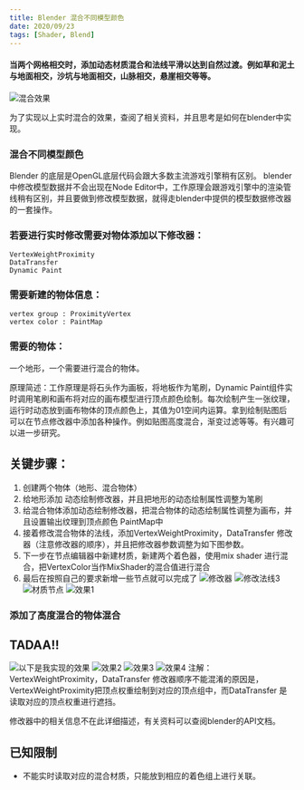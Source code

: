 ```yaml
---
title: Blender 混合不同模型颜色
date: 2020/09/23 
tags: [Shader, Blend]
---
```


#### 当两个网格相交时，添加动态材质混合和法线平滑以达到自然过渡。例如草和泥土与地面相交，沙坑与地面相交，山脉相交，悬崖相交等等。

![混合效果](https://devtalk.blender.org/uploads/default/optimized/2X/2/2c50dcbf0b48f83729a978eee6284bb1569835d7_2_690x290.jpeg)

为了实现以上实时混合的效果，查阅了相关资料，并且思考是如何在blender中实现。

### 混合不同模型颜色

Blender 的底层是OpenGL底层代码会跟大多数主流游戏引擎稍有区别。
blender中修改模型数据并不会出现在Node Editor中，工作原理会跟游戏引擎中的渲染管线稍有区别，并且要做到修改模型数据，就得走blender中提供的模型数据修改器的一套操作。


### 若要进行实时修改需要对物体添加以下修改器：

    VertexWeightProximity
    DataTransfer
    Dynamic Paint

### 需要新建的物体信息：

    vertex group : ProximityVertex
    vertex color : PaintMap

### 需要的物体：
一个地形，一个需要进行混合的物体。

原理简述：工作原理是将石头作为画板，将地板作为笔刷，Dynamic Paint组件实时调用笔刷和画布将对应的画布模型进行顶点颜色绘制。每次绘制产生一张纹理，运行时动态放到画布物体的顶点颜色上，其值为01空间内运算。拿到绘制贴图后可以在节点修改器中添加各种操作。例如贴图高度混合，渐变过滤等等。有兴趣可以进一步研究。

## 关键步骤：
1. 创建两个物体（地形、混合物体）
2. 给地形添加 动态绘制修改器，并且把地形的动态绘制属性调整为笔刷
3. 给混合物体添加动态绘制修改器，把混合物体的动态绘制属性调整为画布，并且设置输出纹理到顶点颜色 PaintMap中
4. 接着修改混合物体的法线，添加VertexWeightProximity，DataTransfer 修改器（注意修改器的顺序），并且把修改器参数调整为如下图参数。
5. 下一步在节点编辑器中新建材质，新建两个着色器，使用mix shader 进行混合，把VertexColor当作MixShader的混合值进行混合
6. 最后在按照自己的要求新增一些节点就可以完成了
    ![修改器](http://note.youdao.com/yws/public/resource/44930ab81b34013e973e4f9853746df8/xmlnote/19BE7968A484430EBF90650745D09CAE/41.png)
    ![修改法线3](http://note.youdao.com/yws/public/resource/44930ab81b34013e973e4f9853746df8/xmlnote/WEBRESOURCE4fe5b2ef8f01333c48a496b4edb52379/23.png)
    ![材质节点](http://note.youdao.com/yws/public/resource/44930ab81b34013e973e4f9853746df8/xmlnote/AB86CD3B14774EB3A89D08CF8EE43A55/39.png)
    ![效果1](http://note.youdao.com/yws/public/resource/44930ab81b34013e973e4f9853746df8/xmlnote/WEBRESOURCEa48fd395ac6e7fe478fc92cd5435b034/14.png)
### 添加了高度混合的物体混合
## TADAA!!
![以下是我实现的效果](http://note.youdao.com/yws/public/resource/44930ab81b34013e973e4f9853746df8/xmlnote/WEBRESOURCE7248ef4d9b27f41275c4e62d415327b9/12.jpg)
![效果2](http://note.youdao.com/yws/public/resource/44930ab81b34013e973e4f9853746df8/xmlnote/WEBRESOURCEe3b9a00dbd4e5595f777e08c4af8d029/17.png)
![效果3](http://note.youdao.com/yws/public/resource/44930ab81b34013e973e4f9853746df8/xmlnote/WEBRESOURCE037d3a3b52ac6cdfe128ce43790b9343/20.png)
![效果4](http://note.youdao.com/yws/public/resource/44930ab81b34013e973e4f9853746df8/xmlnote/WEBRESOURCEa0d620afd9b40ae892ea939285b7febc/25.png)
注解：VertexWeightProximity，DataTransfer 修改器顺序不能混淆的原因是，VertexWeightProximity把顶点权重绘制到对应的顶点组中，而DataTransfer 是读取对应的顶点权重进行遮挡。

修改器中的相关信息不在此详细描述，有关资料可以查阅blender的API文档。

## 已知限制
+ 不能实时读取对应的混合材质，只能放到相应的着色组上进行关联。


